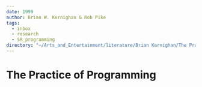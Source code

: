 ```yaml
---
date: 1999
author: Brian W. Kernighan & Rob Pike
tags:
  - inbox
  - research
  - SR_programming
directory: "~/Arts_and_Entertainment/literature/Brian Kernighan/The Practice of Programming (2082)/"
---
```


# The Practice of Programming

